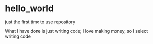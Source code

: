 # hello_world
just the first time to use repository


What I have done is just writing code;
I love making money, so I select writing code
